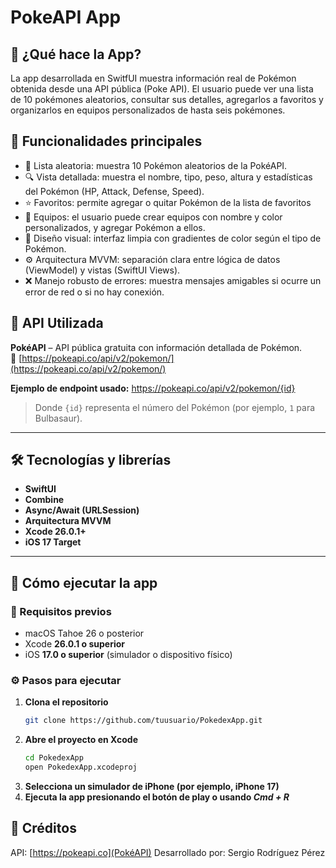 # PokeAPI App
## 👾 ¿Qué hace la App?
La app desarrollada en SwitfUI muestra información real de Pokémon obtenida desde una API pública (Poke API).
El usuario puede ver una lista de 10 pokémones aleatorios, consultar sus detalles, agregarlos a favoritos y organizarlos en equipos personalizados de hasta seis pokémones.

## 🚀 Funcionalidades principales
- 🔄 Lista aleatoria: muestra 10 Pokémon aleatorios de la PokéAPI.
- 🔍 Vista detallada: muestra el nombre, tipo, peso, altura y estadísticas del Pokémon (HP, Attack, Defense, Speed).
- ⭐ Favoritos: permite agregar o quitar Pokémon de la lista de favoritos
- 🧠 Equipos: el usuario puede crear equipos con nombre y color personalizados, y agregar Pokémon a ellos.
- 🎨 Diseño visual: interfaz limpia con gradientes de color según el tipo de Pokémon.
- ⚙️ Arquitectura MVVM: separación clara entre lógica de datos (ViewModel) y vistas (SwiftUI Views).
- ❌ Manejo robusto de errores: muestra mensajes amigables si ocurre un error de red o si no hay conexión.

## 🛜 API Utilizada
**PokéAPI** – API pública gratuita con información detallada de Pokémon.  
🔗 [https://pokeapi.co/api/v2/pokemon/](https://pokeapi.co/api/v2/pokemon/)

**Ejemplo de endpoint usado:**
https://pokeapi.co/api/v2/pokemon/{id}
> Donde `{id}` representa el número del Pokémon (por ejemplo, `1` para Bulbasaur).

---

## 🛠️ Tecnologías y librerías

- **SwiftUI**
- **Combine**
- **Async/Await (URLSession)**
- **Arquitectura MVVM**
- **Xcode 26.0.1+**
- **iOS 17 Target**

---

## 📱 Cómo ejecutar la app

### 🧩 Requisitos previos
- macOS Tahoe 26 o posterior  
- Xcode **26.0.1 o superior**  
- iOS **17.0 o superior** (simulador o dispositivo físico)

### ⚙️ Pasos para ejecutar

1. **Clona el repositorio**
   ```bash
   git clone https://github.com/tuusuario/PokedexApp.git
   ```
2. **Abre el proyecto en Xcode**
    ```bash
    cd PokedexApp
    open PokedexApp.xcodeproj
    ```
3. **Selecciona un simulador de iPhone (por ejemplo, iPhone 17)**
4. **Ejecuta la app presionando el botón de play o usando *Cmd + R***

## 📄 Créditos
API: [https://pokeapi.co](PokéAPI)
Desarrollado por: Sergio Rodríguez Pérez
